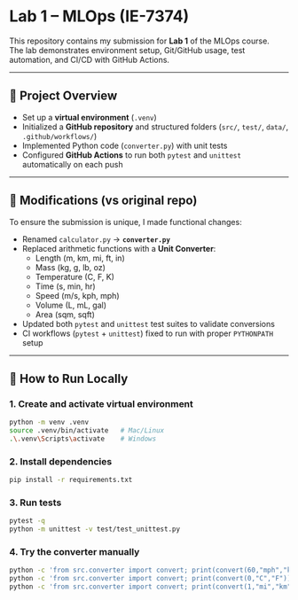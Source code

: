 # Lab 1 – MLOps (IE-7374)

This repository contains my submission for **Lab 1** of the MLOps course.  
The lab demonstrates environment setup, Git/GitHub usage, test automation, and CI/CD with GitHub Actions.

---

## 🔹 Project Overview
- Set up a **virtual environment** (`.venv`)  
- Initialized a **GitHub repository** and structured folders (`src/`, `test/`, `data/`, `.github/workflows/`)  
- Implemented Python code (`converter.py`) with unit tests  
- Configured **GitHub Actions** to run both `pytest` and `unittest` automatically on each push  

---

## 🔹 Modifications (vs original repo)
To ensure the submission is unique, I made functional changes:
- Renamed `calculator.py` → **`converter.py`**
- Replaced arithmetic functions with a **Unit Converter**:
  - Length (m, km, mi, ft, in)
  - Mass (kg, g, lb, oz)
  - Temperature (C, F, K)
  - Time (s, min, hr)
  - Speed (m/s, kph, mph)
  - Volume (L, mL, gal)
  - Area (sqm, sqft)
- Updated both `pytest` and `unittest` test suites to validate conversions
- CI workflows (`pytest` + `unittest`) fixed to run with proper `PYTHONPATH` setup

---

## 🔹 How to Run Locally

### 1. Create and activate virtual environment
```bash
python -m venv .venv
source .venv/bin/activate   # Mac/Linux
.\.venv\Scripts\activate    # Windows
```

### 2. Install dependencies
```bash
pip install -r requirements.txt
```

### 3. Run tests
```bash
pytest -q
python -m unittest -v test/test_unittest.py
```

### 4. Try the converter manually
```bash
python -c 'from src.converter import convert; print(convert(60,"mph","kph"))'  # 96.56064
python -c 'from src.converter import convert; print(convert(0,"C","F"))'      # 32.0
python -c 'from src.converter import convert; print(convert(1,"mi","km"))'    # 1.609344
```
